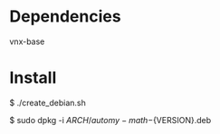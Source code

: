 
# Dependencies
vnx-base

# Install

$ ./create_debian.sh

$ sudo dpkg -i ${ARCH}/automy-math-${VERSION}.deb
